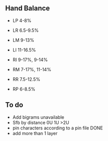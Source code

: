Hand Balance
------------

  - LP 4-8%
  - LR 6.5-9.5% 
  - LM 9-13%
  - LI 11-16.5%

  - RI 9-17%, 9-14%
  - RM 7-17%, 11-14%
  - RR 7.5-12.5%
  - RP 6-8.5%

To do
-----

  - Add bigrams unavailable
  - Sfb by distance 0U 1U >2U
  - pin characters according to a pin file DONE
  - add more than 1 layer